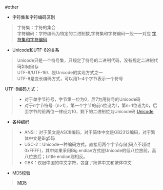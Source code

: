 #other
* 字符集和字符编码区别
> 字符集：字符的集合  
> 字符编码：字符编码为特定的二进制数,字符集和字符编码一般一一对应
> [字符集和字符编码](https://dailc.github.io/2017/05/03/char_charset_charEncoding.html)
* Unicode和UTF-8的关系
> Unicode只是一个符号集，只规定了符号的二进制代码，没有规定二进制代码如何储存  
> UTF-8/UTF-16/...是Unicode的实现方式之一  
> UTF-8是变长编码方式，可以用1~4个字节表示一个符号
  
 UTF-8编码方式：
> * 对于单字节符号，字节第一位为0，后7为用符号的Unicode码
> * 对于n字节符号（n>1），第一个字节的前n位设为1，第n+1位设为0，后面字节的前两位一律设为10，剩下的二进制位为Unicode码
[Unicode](http://www.ruanyifeng.com/blog/2007/10/ascii_unicode_and_utf-8.html)

* 各种编码
> * ANSI：对于英文是ASCII编码，对于简体中文是GB2312编码，对于繁体中文是Big5码
> * USC-2：Unicode一种编码方式，直接用两个字节存储(码点不超过0xFFFF)，其中如果采用Big endian方式是Unicode的低八位放前，高八位放后；Little endian则相反。
> * GBK：仅限中国的中文字符，包含了简体中文和繁体中文
* MD5校验
> [MD5](https://blog.csdn.net/xiaofengcanyuexj/article/details/37698801)